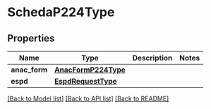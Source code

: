 # SchedaP224Type

## Properties
Name | Type | Description | Notes
------------ | ------------- | ------------- | -------------
**anac_form** | [**AnacFormP224Type**](AnacFormP224Type.md) |  | 
**espd** | [**EspdRequestType**](EspdRequestType.md) |  | 

[[Back to Model list]](../README.md#documentation-for-models) [[Back to API list]](../README.md#documentation-for-api-endpoints) [[Back to README]](../README.md)


